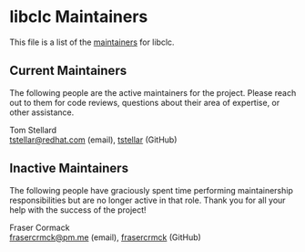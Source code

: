 # libclc Maintainers

This file is a list of the
[maintainers](https://llvm.org/docs/DeveloperPolicy.html#maintainers) for
libclc.

## Current Maintainers

The following people are the active maintainers for the project. Please reach
out to them for code reviews, questions about their area of expertise, or other
assistance.

Tom Stellard \
tstellar@redhat.com (email), [tstellar](https://github.com/tstellar) (GitHub)

## Inactive Maintainers

The following people have graciously spent time performing maintainership
responsibilities but are no longer active in that role. Thank you for all your
help with the success of the project!

Fraser Cormack \
frasercrmck@pm.me (email), [frasercrmck](https://github.com/frasercrmck) (GitHub)
